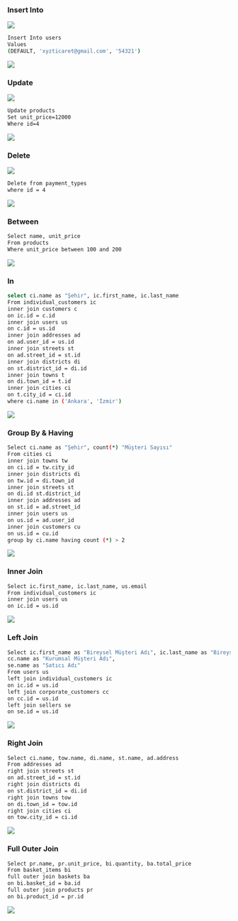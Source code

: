 ### Insert Into
![](images/insertIntoBefore.PNG)
```sh
Insert Into users 
Values
(DEFAULT, 'xyzticaret@gmail.com', '54321')
```
![](images/insertIntoOutput.PNG)
### Update
![](images/updateSetBefore.PNG)
```sh
Update products 
Set unit_price=12000 
Where id=4
```
![](images/updateSetOutput.PNG)
### Delete
![](images/deleteBefore.PNG)
```sh
Delete from payment_types 
where id = 4
```
![](images/deleteOutput.PNG)
### Between
```sh
Select name, unit_price
From products
Where unit_price between 100 and 200
```
![](images/betweenOutput.PNG)
### In
```sh
select ci.name as "Şehir", ic.first_name, ic.last_name
From individual_customers ic
inner join customers c
on ic.id = c.id
inner join users us
on c.id = us.id
inner join addresses ad
on ad.user_id = us.id
inner join streets st
on ad.street_id = st.id
inner join districts di
on st.district_id = di.id
inner join towns t
on di.town_id = t.id
inner join cities ci
on t.city_id = ci.id
where ci.name in ('Ankara', 'İzmir')
```
![](images/inOutput.PNG)
### Group By & Having
```sh
Select ci.name as "Şehir", count(*) "Müşteri Sayısı"
From cities ci
inner join towns tw
on ci.id = tw.city_id
inner join districts di
on tw.id = di.town_id
inner join streets st
on di.id st.district_id
inner join addresses ad
on st.id = ad.street_id
inner join users us
on us.id = ad.user_id
inner join customers cu
on us.id = cu.id
group by ci.name having count (*) > 2
```
![](images/groupByHavingOutput.PNG)
### Inner Join
```sh
Select ic.first_name, ic.last_name, us.email
From individual_customers ic
inner join users us
on ic.id = us.id
```
![](images/innerJoinOutput.PNG)
### Left Join 
```sh
Select ic.first_name as "Bireysel Müşteri Adı", ic.last_name as "Bireysel Müşteri Soyadı",
cc.name as "Kurumsal Müşteri Adı",
se.name as "Satıcı Adı"
From users us
left join individual_customers ic
on ic.id = us.id
left join corporate_customers cc
on cc.id = us.id
left join sellers se
on se.id = us.id
```
![](images/leftJoinOutput.PNG)
### Right Join
```sh
Select ci.name, tow.name, di.name, st.name, ad.address
From addresses ad
right join streets st
on ad.street_id = st.id
right join districts di
on st.district_id = di.id
right join towns tow
on di.town_id = tow.id
right join cities ci
on tow.city_id = ci.id
```
![](images/rightJoinOutput.PNG)
### Full Outer Join
```sh
Select pr.name, pr.unit_price, bi.quantity, ba.total_price 
From basket_items bi
full outer join baskets ba
on bi.basket_id = ba.id
full outer join products pr
on bi.product_id = pr.id
```
![](images/fullOuterJoinOutput.PNG)